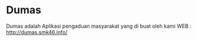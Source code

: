 # Dumas
Dumas adalah Aplikasi pengaduan masyarakat yang di buat oleh kami
WEB : http://dumas.smk46.info/
